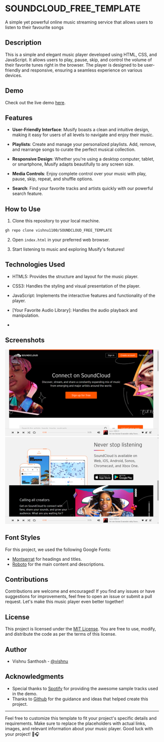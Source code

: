 # SOUNDCLOUD_FREE_TEMPLATE



A simple yet powerful online music streaming service that allows users to listen to their favourite songs 


## Description

This is a simple and elegant music player developed using HTML, CSS, and JavaScript. It allows users to play, pause, skip, and control the volume of their favorite tunes right in the browser. The player is designed to be user-friendly and responsive, ensuring a seamless experience on various devices.

## Demo

Check out the live demo [here](https://vishnu1100.github.io/SOUNDCLOUD_FREE_TEMPLATE/).



## Features

- **User-Friendly Interface**: Musify boasts a clean and intuitive design, making it easy for users of all levels to navigate and enjoy their music.

- **Playlists**: Create and manage your personalized playlists. Add, remove, and rearrange songs to curate the perfect musical collection.

- **Responsive Design**: Whether you're using a desktop computer, tablet, or smartphone, Musify adapts beautifully to any screen size.

- **Media Controls**: Enjoy complete control over your music with play, pause, skip, repeat, and shuffle options.

- **Search**: Find your favorite tracks and artists quickly with our powerful search feature.

## How to Use

1. Clone this repository to your local machine.
```bash
gh repo clone vishnu1100/SOUNDCLOUD_FREE_TEMPLATE
```

2. Open `index.html` in your preferred web browser.

3. Start listening to music and exploring Musify's features!

## Technologies Used

- HTML5: Provides the structure and layout for the music player.
- CSS3: Handles the styling and visual presentation of the player.
- JavaScript: Implements the interactive features and functionality of the player.
- [Your Favorite Audio Library]: Handles the audio playback and manipulation.

- 

## Screenshots

![Screenshot 1](/screenshot/1.png)
![Screenshot 2](/screenshot/2.png)



## Font Styles

For this project, we used the following Google Fonts:

- [Montserrat](https://fonts.google.com/specimen/Montserrat) for headings and titles.
- [Roboto](https://fonts.google.com/specimen/Roboto) for the main content and descriptions.

## Contributions

Contributions are welcome and encouraged! If you find any issues or have suggestions for improvements, feel free to open an issue or submit a pull request. Let's make this music player even better together!

## License

This project is licensed under the [MIT License](LICENSE). You are free to use, modify, and distribute the code as per the terms of this license.




## Author

- Vishnu Santhosh  - [@vishnu](https://github.com/vishnu1100)



## Acknowledgments

- Special thanks to [Spotify](https://open.spotify.com/) for providing the awesome sample tracks used in the demo.
- Thanks to [Github](https://www.github.com) for the guidance and ideas that helped create this project.

---

Feel free to customize this template to fit your project's specific details and requirements. Make sure to replace the placeholders with actual links, images, and relevant information about your music player. Good luck with your project! 🎵🎧







